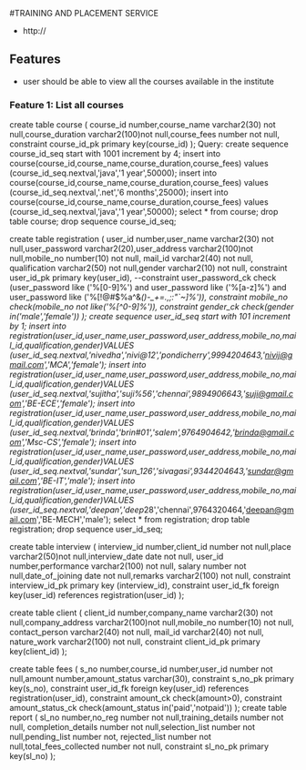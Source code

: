 #TRAINING AND PLACEMENT SERVICE
* http://
## Features
* user should be able to view all the courses available in the institute
### Feature 1: List all courses
create table course
(
course_id number,course_name varchar2(30) not null,course_duration varchar2(100)not null,course_fees number not null,
constraint course_id_pk primary key(course_id)
);
Query:
create sequence course_id_seq start with 1001 increment by 4;
insert into course(course_id,course_name,course_duration,course_fees) values (course_id_seq.nextval,'java','1 year',50000);
insert into course(course_id,course_name,course_duration,course_fees) values (course_id_seq.nextval,'.net','6 months',25000);
insert into course(course_id,course_name,course_duration,course_fees) values (course_id_seq.nextval,'java','1 year',50000);
select * from course;
drop table course;
drop sequence course_id_seq;


create table registration
(
user_id number,user_name varchar2(30) not null,user_password varchar2(20),user_address varchar2(100)not null,mobile_no number(10) not null,
mail_id varchar2(40) not null,
qualification varchar2(50) not null,gender varchar2(10) not null,
constraint user_id_pk primary key(user_id),
--constraint user_password_ck check (user_password like ('%[0-9]%') and user_password like ('%[a-z]%') and user_password like ('%[!@#$%a^&*()-_+=.,;:"`~]%')),
constraint mobile_no check(mobile_no not like('%[^0-9]%')),
constraint gender_ck check(gender in('male','female'))
);
create sequence user_id_seq start with 101 increment by 1;
insert into registration(user_id,user_name,user_password,user_address,mobile_no,mail_id,qualification,gender)VALUES 
(user_id_seq.nextval,'nivedha','nivi@12','pondicherry',9994204643,'nivij@gmail.com','MCA','female');
insert into registration(user_id,user_name,user_password,user_address,mobile_no,mail_id,qualification,gender)VALUES 
(user_id_seq.nextval,'sujitha','suji%56','chennai',9894906643,'suji@gmail.com','BE-ECE','female');
insert into registration(user_id,user_name,user_password,user_address,mobile_no,mail_id,qualification,gender)VALUES 
(user_id_seq.nextval,'brinda','brin#01','salem',9764904642,'brinda@gmail.com','Msc-CS','female');
insert into registration(user_id,user_name,user_password,user_address,mobile_no,mail_id,qualification,gender)VALUES 
(user_id_seq.nextval,'sundar','sun_126','sivagasi',9344204643,'sundar@gmail.com','BE-IT','male');
insert into registration(user_id,user_name,user_password,user_address,mobile_no,mail_id,qualification,gender)VALUES 
(user_id_seq.nextval,'deepan','deep*28','chennai',9764320464,'deepan@gmail.com','BE-MECH','male');
select * from registration;
drop table registration;
drop sequence user_id_seq;


create table interview
(
interview_id number,client_id number not null,place varchar2(50)not null,interview_date date not null,
user_id number,performance varchar2(100) not null,
salary number not null,date_of_joining date not null,remarks varchar2(100) not null,
constraint interview_id_pk primary key (interview_id),
constraint user_id_fk foreign key(user_id) references registration(user_id)
);
                           
create table client
(
client_id number,company_name varchar2(30) not null,company_address varchar2(100)not null,mobile_no number(10) not null,
contact_person varchar2(40) not null,
mail_id varchar2(40) not null,
nature_work varchar2(100) not null,
constraint client_id_pk primary key(client_id)
);
                           
create table fees
(
s_no number,course_id number,user_id number not null,amount number,amount_status varchar(30),
constraint s_no_pk primary key(s_no),
constraint user_id_fk foreign key(user_id) references registration(user_id),
constraint amount_ck check(amount>0),
constraint amount_status_ck check(amount_status in('paid','notpaid'))
);
create table report
(
sl_no number,no_reg number not null,training_details number not null,
completion_details number not null,selection_list number not null,pending_list number not,
rejected_list number not null,total_fees_collected number not null,
constraint sl_no_pk primary key(sl_no)
);
